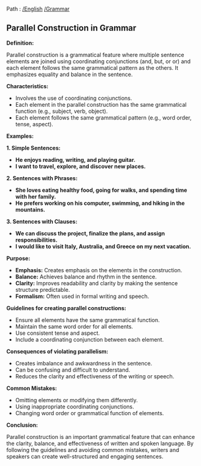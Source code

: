 Path : [/English](<..\..\index.md>) [/Grammar](<..\index.md>)
## Parallel Construction in Grammar

**Definition:**

Parallel construction is a grammatical feature where multiple sentence elements are joined using coordinating conjunctions (and, but, or or) and each element follows the same grammatical pattern as the others. It emphasizes equality and balance in the sentence.

**Characteristics:**

- Involves the use of coordinating conjunctions.
- Each element in the parallel construction has the same grammatical function (e.g., subject, verb, object).
- Each element follows the same grammatical pattern (e.g., word order, tense, aspect).

**Examples:**

**1. Simple Sentences:**

- **He enjoys reading, writing, and playing guitar.**
- **I want to travel, explore, and discover new places.**

**2. Sentences with Phrases:**

- **She loves eating healthy food, going for walks, and spending time with her family.**
- **He prefers working on his computer, swimming, and hiking in the mountains.**

**3. Sentences with Clauses:**

- **We can discuss the project, finalize the plans, and assign responsibilities.**
- **I would like to visit Italy, Australia, and Greece on my next vacation.**

**Purpose:**

- **Emphasis:** Creates emphasis on the elements in the construction.
- **Balance:** Achieves balance and rhythm in the sentence. 
- **Clarity:** Improves readability and clarity by making the sentence structure predictable.
- **Formalism:** Often used in formal writing and speech.


**Guidelines for creating parallel constructions:**

- Ensure all elements have the same grammatical function.
- Maintain the same word order for all elements.
- Use consistent tense and aspect.
- Include a coordinating conjunction between each element.


**Consequences of violating parallelism:**

- Creates imbalance and awkwardness in the sentence.
- Can be confusing and difficult to understand. 
- Reduces the clarity and effectiveness of the writing or speech.

**Common Mistakes:**

- Omitting elements or modifying them differently.
- Using inappropriate coordinating conjunctions.
- Changing word order or grammatical function of elements.


**Conclusion:**

Parallel construction is an important grammatical feature that can enhance the clarity, balance, and effectiveness of written and spoken language. By following the guidelines and avoiding common mistakes, writers and speakers can create well-structured and engaging sentences.
